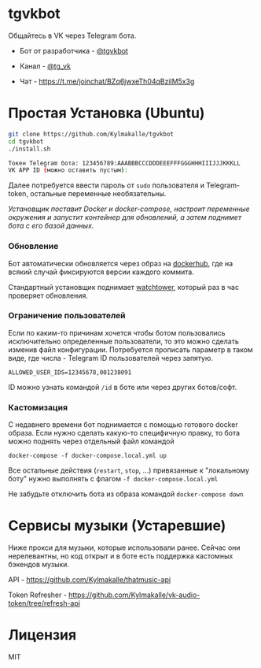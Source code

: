 # tgvkbot
Общайтесь в VK через Telegram бота.

- Бот от разработчика - [@tgvkbot](https://t.me/tgvkbot)

- Канал - [@tg_vk](https://t.me/tg_vk)

- Чат - https://t.me/joinchat/BZq6jwxeTh04qBzilM5x3g


# Простая Установка (Ubuntu)
```bash
git clone https://github.com/Kylmakalle/tgvkbot
cd tgvkbot
./install.sh

Токен Telegram бота: 123456789:AAABBBCCCDDDEEEFFFGGGHHHIIIJJJKKKLL
VK APP ID (можно оставить пустым):
```

Далее потребуется ввести пароль от `sudo` пользователя и Telegram-token, остальные переменные необязательны.

_Установщик поставит Docker и docker-compose, настроит переменные окружения и запустит контейнер для обновлений, а затем поднимет бота с его базой данных._

### Обновление
Бот автоматически обновляется через образ на [dockerhub](https://hub.docker.com/r/kylmakalle/tgvkbot/tags?page=1&ordering=last_updated), где на всякий случай фиксируются версии каждого коммита. 

Стандартный установщик поднимает [watchtower](https://containrrr.dev/watchtower), который раз в час проверяет обновления.


### Ограничение пользователей
Если по каким-то причинам хочется чтобы ботом пользовались исключительно определенные пользователи, то это можно сделать изменив файл конфигурации.
Потребуется прописать параметр в таком виде, где числа - Telegram ID пользователей через запятую.

`ALLOWED_USER_IDS=12345678,001238091`

ID можно узнать командой `/id` в боте или через других ботов/софт.


### Кастомизация
С недавнего времени бот поднимается с помощью готового docker образа. Если нужно сделать какую-то специфичную правку, то бота можно поднять через отдельный файл командой

`docker-compose -f docker-compose.local.yml up`

Все остальные действия (`restart`, `stop`, ...) привязанные к "локальному боту" нужно выполнять с флагом `-f docker-compose.local.yml`

Не забудьте отключить бота из образа командой `docker-compose down`

# Сервисы музыки (Устаревшие)
Ниже прокси для музыки, которые использовали ранее. Сейчас они нерелевантны, но код открыт и в боте есть поддержка кастомных бэкендов музыки.

API - https://github.com/Kylmakalle/thatmusic-api

Token Refresher - https://github.com/Kylmakalle/vk-audio-token/tree/refresh-api


# Лицензия
MIT
